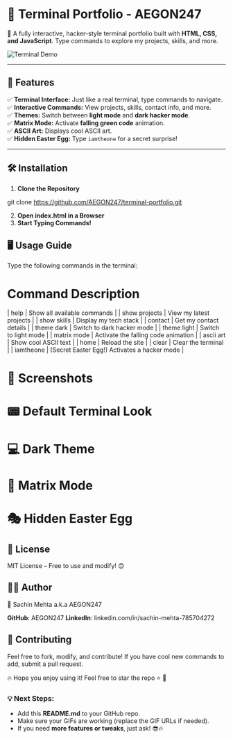 # 🔰 Terminal Portfolio - AEGON247  
🚀 A fully interactive, hacker-style terminal portfolio built with **HTML, CSS, and JavaScript**. Type commands to explore my projects, skills, and more.  

![Terminal Demo](https://media.giphy.com/media/3o6ZsYm5R4oR4n4POY/giphy.gif)  

---

## 📌 Features  

✅ **Terminal Interface:** Just like a real terminal, type commands to navigate.  
✅ **Interactive Commands:** View projects, skills, contact info, and more.  
✅ **Themes:** Switch between **light mode** and **dark hacker mode**.  
✅ **Matrix Mode:** Activate **falling green code** animation.  
✅ **ASCII Art:** Displays cool ASCII art.  
✅ **Hidden Easter Egg:** Type `iamtheone` for a secret surprise!  

---

## 🛠️ Installation  

1. **Clone the Repository**  

git clone https://github.com/AEGON247/terminal-portfolio.git

2. **Open index.html in a Browser**
3. **Start Typing Commands!**

## 🖥️ Usage Guide
Type the following commands in the terminal:

# Command Description
| help	        | Show all available commands                   |
| show projects	| View my latest projects                       |
| show skills	| Display my tech stack                         |
| contact	    | Get my contact details                        |
| theme dark	| Switch to dark hacker mode                    |
| theme light	| Switch to light mode                          |
| matrix mode	| Activate the falling code animation           |
| ascii art	    | Show cool ASCII text                          |
| home	        | Reload the site                               |
| clear	        | Clear the terminal                            |
| iamtheone	    | (Secret Easter Egg!) Activates a hacker mode  |

# 📸 Screenshots
# 📟 Default Terminal Look

# 💻 Dark Theme

# 💾 Matrix Mode

# 🎭 Hidden Easter Egg

## 📜 License
MIT License – Free to use and modify! 😊

## 👨‍💻 Author
📌 Sachin Mehta a.k.a AEGON247

**GitHub**: AEGON247
**LinkedIn**: linkedin.com/in/sachin-mehta-785704272

## 🚀 Contributing
Feel free to fork, modify, and contribute! If you have cool new commands to add, submit a pull request.

🔥 Hope you enjoy using it! Feel free to star the repo ⭐ 🚀

### 💡 **Next Steps:**  
- Add this **README.md** to your GitHub repo.
- Make sure your GIFs are working (replace the GIF URLs if needed).
- If you need **more features or tweaks**, just ask! 😎🔥